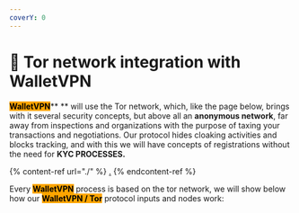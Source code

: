```yaml
---
coverY: 0
---
```


# 🔸 Tor network integration with WalletVPN

<mark style="background-color:orange;">**WalletVPN**</mark>** ** will use the Tor network, which, like the page below, brings with it several security concepts, but above all an **anonymous network**, far away from inspections and organizations with the purpose of taxing your transactions and negotiations. Our protocol hides cloaking activities and blocks tracking, and with this we will have concepts of registrations without the need for **KYC PROCESSES.**

{% content-ref url="./" %}
[.](./)
{% endcontent-ref %}

Every <mark style="background-color:orange;">**WalletVPN**</mark> process is based on the tor network, we will show below how our <mark style="background-color:orange;">**WalletVPN / Tor**</mark> protocol inputs and nodes work:

